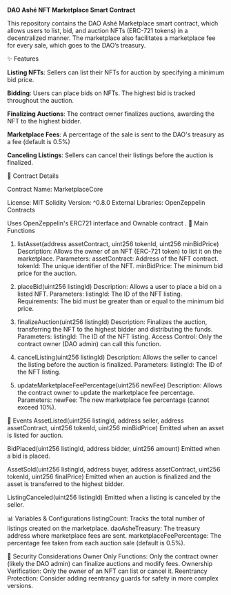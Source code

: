 **DAO Ashé NFT Marketplace Smart Contract**

This repository contains the DAO Ashé Marketplace smart contract, which allows users to list, bid, and auction NFTs (ERC-721 tokens) in a decentralized manner. The marketplace also facilitates a marketplace fee for every sale, which goes to the DAO’s treasury.

✨ Features

**Listing NFTs**: Sellers can list their NFTs for auction by specifying a minimum bid price.

**Bidding**: Users can place bids on NFTs. The highest bid is tracked throughout the auction.

**Finalizing Auctions**: The contract owner finalizes auctions, awarding the NFT to the highest bidder.

**Marketplace Fees**: A percentage of the sale is sent to the DAO's treasury as a fee (default is 0.5%)

**Canceling Listings**: Sellers can cancel their listings before the auction is finalized.

📜 Contract Details

Contract Name: MarketplaceCore

License: MIT
Solidity Version: ^0.8.0
External Libraries: OpenZeppelin Contracts

Uses OpenZeppelin's ERC721 interface and Ownable contract
.
🚀 Main Functions

1. listAsset(address assetContract, uint256 tokenId, uint256 minBidPrice)
Description: Allows the owner of an NFT (ERC-721 token) to list it on the marketplace.
Parameters:
assetContract: Address of the NFT contract.
tokenId: The unique identifier of the NFT.
minBidPrice: The minimum bid price for the auction.

2. placeBid(uint256 listingId)
Description: Allows a user to place a bid on a listed NFT.
Parameters:
listingId: The ID of the NFT listing.
Requirements:
The bid must be greater than or equal to the minimum bid price.

3. finalizeAuction(uint256 listingId)
Description: Finalizes the auction, transferring the NFT to the highest bidder and distributing the funds.
Parameters:
listingId: The ID of the NFT listing.
Access Control: Only the contract owner (DAO admin) can call this function.

4. cancelListing(uint256 listingId)
Description: Allows the seller to cancel the listing before the auction is finalized.
Parameters:
listingId: The ID of the NFT listing.

5. updateMarketplaceFeePercentage(uint256 newFee)
Description: Allows the contract owner to update the marketplace fee percentage.
Parameters:
newFee: The new marketplace fee percentage (cannot exceed 10%).

📅 Events
AssetListed(uint256 listingId, address seller, address assetContract, uint256 tokenId, uint256 minBidPrice)
Emitted when an asset is listed for auction.

BidPlaced(uint256 listingId, address bidder, uint256 amount)
Emitted when a bid is placed.

AssetSold(uint256 listingId, address buyer, address assetContract, uint256 tokenId, uint256 finalPrice)
Emitted when an auction is finalized and the asset is transferred to the highest bidder.

ListingCanceled(uint256 listingId)
Emitted when a listing is canceled by the seller.

📊 Variables & Configurations
listingCount: Tracks the total number of listings created on the marketplace.
daoAsheTreasury: The treasury address where marketplace fees are sent.
marketplaceFeePercentage: The percentage fee taken from each auction sale (default is 0.5%).

🔐 Security Considerations
Owner Only Functions: Only the contract owner (likely the DAO admin) can finalize auctions and modify fees.
Ownership Verification: Only the owner of an NFT can list or cancel it.
Reentrancy Protection: Consider adding reentrancy guards for safety in more complex versions.